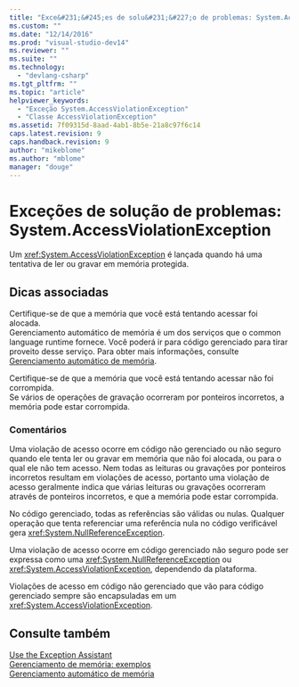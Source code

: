 ```yaml
---
title: "Exce&#231;&#245;es de solu&#231;&#227;o de problemas: System.AccessViolationException | Microsoft Docs"
ms.custom: ""
ms.date: "12/14/2016"
ms.prod: "visual-studio-dev14"
ms.reviewer: ""
ms.suite: ""
ms.technology: 
  - "devlang-csharp"
ms.tgt_pltfrm: ""
ms.topic: "article"
helpviewer_keywords: 
  - "Exceção System.AccessViolationException"
  - "Classe AccessViolationException"
ms.assetid: 7f09315d-8aad-4ab1-8b5e-21a8c97f6c14
caps.latest.revision: 9
caps.handback.revision: 9
author: "mikeblome"
ms.author: "mblome"
manager: "douge"
---
```

# Exce&#231;&#245;es de solu&#231;&#227;o de problemas: System.AccessViolationException
Um <xref:System.AccessViolationException> é lançada quando há uma tentativa de ler ou gravar em memória protegida.  
  
## Dicas associadas  
 Certifique\-se de que a memória que você está tentando acessar foi alocada.  
 Gerenciamento automático de memória é um dos serviços que o common language runtime fornece. Você poderá ir para código gerenciado para tirar proveito desse serviço. Para obter mais informações, consulte [Gerenciamento automático de memória](../Topic/Automatic%20Memory%20Management.md).  
  
 Certifique\-se de que a memória que você está tentando acessar não foi corrompida.  
 Se vários de operações de gravação ocorreram por ponteiros incorretos, a memória pode estar corrompida.  
  
### Comentários  
 Uma violação de acesso ocorre em código não gerenciado ou não seguro quando ele tenta ler ou gravar em memória que não foi alocada, ou para o qual ele não tem acesso. Nem todas as leituras ou gravações por ponteiros incorretos resultam em violações de acesso, portanto uma violação de acesso geralmente indica que várias leituras ou gravações ocorreram através de ponteiros incorretos, e que a memória pode estar corrompida.  
  
 No código gerenciado, todas as referências são válidas ou nulas. Qualquer operação que tenta referenciar uma referência nula no código verificável gera <xref:System.NullReferenceException>.  
  
 Uma violação de acesso ocorre em código gerenciado não seguro pode ser expressa como uma <xref:System.NullReferenceException> ou <xref:System.AccessViolationException>, dependendo da plataforma.  
  
 Violações de acesso em código não gerenciado que vão para código gerenciado sempre são encapsuladas em um <xref:System.AccessViolationException>.  
  
## Consulte também  
 [Use the Exception Assistant](../Topic/How%20to:%20Use%20the%20Exception%20Assistant.md)   
 [Gerenciamento de memória: exemplos](../mfc/memory-management-examples.md)   
 [Gerenciamento automático de memória](../Topic/Automatic%20Memory%20Management.md)